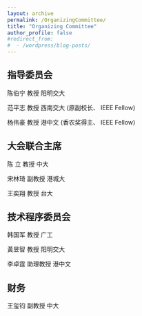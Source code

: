 ```yaml
---
layout: archive
permalink: /OrganizingCommittee/
title: "Organizing Committee"
author_profile: false
#redirect_from:
#  - /wordpress/blog-posts/
---
```


指导委员会
-----
陈伯宁 教授 阳明交大

范平志 教授 西南交大 (原副校长、 IEEE Fellow)

杨伟豪 教授 港中文 (香农奖得主、 IEEE Fellow)

大会联合主席
-----
陈 立 教授 中大

宋林琦 副教授 港城大

王奕翔 教授 台大

技术程序委员会
-----
韩国军 教授 广工

黃昱智 教授 阳明交大

李卓霆 助理教授 港中文

财务
-----
王玺钧 副教授 中大

